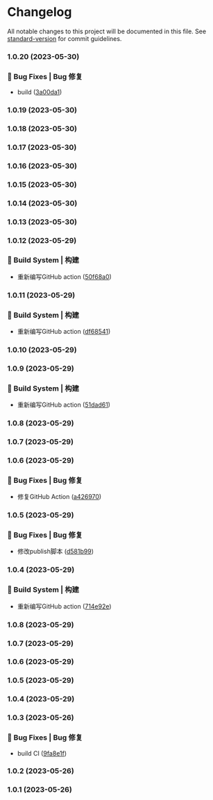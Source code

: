 # Changelog

All notable changes to this project will be documented in this file. See [standard-version](https://github.com/conventional-changelog/standard-version) for commit guidelines.

### 1.0.20 (2023-05-30)


### 🐛 Bug Fixes | Bug 修复

* build ([3a00da1](https://github.com/UzumakiHan/vue-pithy-calendar-rebuild/commit/3a00da1c4e49393a73fd7bf998baa2f9222be149))

### 1.0.19 (2023-05-30)

### 1.0.18 (2023-05-30)

### 1.0.17 (2023-05-30)

### 1.0.16 (2023-05-30)

### 1.0.15 (2023-05-30)

### 1.0.14 (2023-05-30)

### 1.0.13 (2023-05-30)

### 1.0.12 (2023-05-29)


### 👷‍ Build System | 构建

* 重新编写GitHub action ([50f68a0](https://github.com/UzumakiHan/vue-pithy-calendar-rebuild/commit/50f68a02d68b7bb94e8306e4c5584de25287b34b))

### 1.0.11 (2023-05-29)


### 👷‍ Build System | 构建

* 重新编写GitHub action ([df68541](https://github.com/UzumakiHan/vue-pithy-calendar-rebuild/commit/df68541d382f6eb33aecec03925a90731c6ac09d))

### 1.0.10 (2023-05-29)

### 1.0.9 (2023-05-29)


### 👷‍ Build System | 构建

* 重新编写GitHub action ([51dad61](https://github.com/UzumakiHan/vue-pithy-calendar-rebuild/commit/51dad61b28c4595b7fe35fa1a7f1b1adaeb20a26))

### 1.0.8 (2023-05-29)

### 1.0.7 (2023-05-29)

### 1.0.6 (2023-05-29)


### 🐛 Bug Fixes | Bug 修复

* 修复GitHub Action ([a426970](https://github.com/UzumakiHan/vue-pithy-calendar-rebuild/commit/a42697099f2bbe1096c5cbed17536f760d9c2234))

### 1.0.5 (2023-05-29)


### 🐛 Bug Fixes | Bug 修复

* 修改publish脚本 ([d581b99](https://github.com/UzumakiHan/vue-pithy-calendar-rebuild/commit/d581b99a2f994653fe4c2346c9ef9f0d32312a22))

### 1.0.4 (2023-05-29)


### 👷‍ Build System | 构建

* 重新编写GitHub action ([714e92e](https://github.com/UzumakiHan/vue-pithy-calendar-rebuild/commit/714e92ebea7e27ba677c738fabf8dafcb54d1352))

### 1.0.8 (2023-05-29)

### 1.0.7 (2023-05-29)

### 1.0.6 (2023-05-29)

### 1.0.5 (2023-05-29)

### 1.0.4 (2023-05-29)

### 1.0.3 (2023-05-26)


### 🐛 Bug Fixes | Bug 修复

* build CI ([9fa8e1f](https://github.com/UzumakiHan/vue-pithy-calendar-rebuild/commit/9fa8e1f459fa1a0af7239b3c680aa46c30e4b655))

### 1.0.2 (2023-05-26)

### 1.0.1 (2023-05-26)
